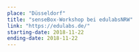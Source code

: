 ```yaml
---
place: "Düsseldorf"
title: "senseBox-Workshop bei edulabsNRW"
link: "https://edulabs.de/"
starting-date: 2018-11-22
ending-date: 2018-11-22
---
```

